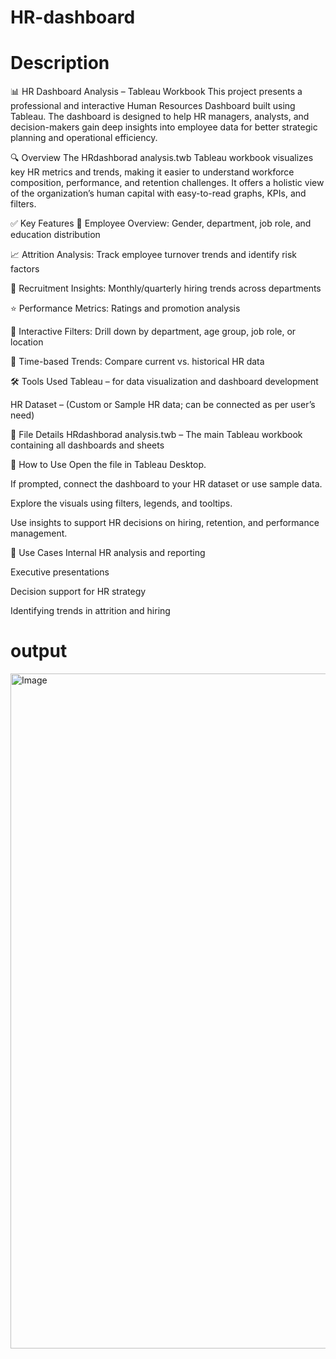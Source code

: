 # HR-dashboard
# Description
📊 HR Dashboard Analysis – Tableau Workbook
This project presents a professional and interactive Human Resources Dashboard built using Tableau. The dashboard is designed to help HR managers, analysts, and decision-makers gain deep insights into employee data for better strategic planning and operational efficiency.

🔍 Overview
The HRdashborad analysis.twb Tableau workbook visualizes key HR metrics and trends, making it easier to understand workforce composition, performance, and retention challenges. It offers a holistic view of the organization’s human capital with easy-to-read graphs, KPIs, and filters.

✅ Key Features
📌 Employee Overview: Gender, department, job role, and education distribution

📈 Attrition Analysis: Track employee turnover trends and identify risk factors

👥 Recruitment Insights: Monthly/quarterly hiring trends across departments

⭐ Performance Metrics: Ratings and promotion analysis

📍 Interactive Filters: Drill down by department, age group, job role, or location

📅 Time-based Trends: Compare current vs. historical HR data

🛠 Tools Used
Tableau – for data visualization and dashboard development

HR Dataset – (Custom or Sample HR data; can be connected as per user’s need)

📁 File Details
HRdashborad analysis.twb – The main Tableau workbook containing all dashboards and sheets

🚀 How to Use
Open the file in Tableau Desktop.

If prompted, connect the dashboard to your HR dataset or use sample data.

Explore the visuals using filters, legends, and tooltips.

Use insights to support HR decisions on hiring, retention, and performance management.

📌 Use Cases
Internal HR analysis and reporting

Executive presentations

Decision support for HR strategy

Identifying trends in attrition and hiring

# output 
<img width="1920" height="1080" alt="Image" src="https://github.com/user-attachments/assets/e65ae5cb-2cb9-44c2-ac6f-88fb2f089991" />









